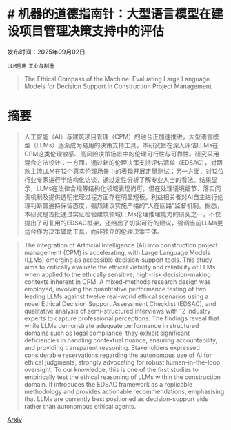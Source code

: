 # # 机器的道德指南针：大型语言模型在建设项目管理决策支持中的评估

发布时间：2025年09月02日

`LLM应用` `工业与制造`

> The Ethical Compass of the Machine: Evaluating Large Language Models for Decision Support in Construction Project Management

# 摘要

> 人工智能（AI）与建筑项目管理（CPM）的融合正加速推进，大型语言模型（LLMs）逐渐成为易用的决策支持工具。本研究旨在深入评估LLMs在CPM这类伦理敏感、高风险决策场景中的伦理可行性与可靠性。研究采用混合方法设计：一方面，通过新的伦理决策支持评估清单（EDSAC），对两款主流LLM在12个真实伦理场景中的表现开展定量测试；另一方面，对12位行业专家进行半结构化访谈，通过定性分析了解专业人士的看法。结果显示，LLMs在法律合规等结构化领域表现尚可，但在处理语境细节、落实问责机制及提供透明推理过程方面存在明显短板。利益相关者对AI自主进行伦理判断普遍持保留态度，强烈建议实施严格的“人在回路”监督机制。据悉，本研究是首批通过实证检验建筑领域LLMs伦理推理能力的研究之一，不仅提出了可复用的EDSAC框架，还给出了切实可行的建议，强调当前LLMs更适合作为决策辅助工具，而非独立的伦理决策主体。

> The integration of Artificial Intelligence (AI) into construction project management (CPM) is accelerating, with Large Language Models (LLMs) emerging as accessible decision-support tools. This study aims to critically evaluate the ethical viability and reliability of LLMs when applied to the ethically sensitive, high-risk decision-making contexts inherent in CPM. A mixed-methods research design was employed, involving the quantitative performance testing of two leading LLMs against twelve real-world ethical scenarios using a novel Ethical Decision Support Assessment Checklist (EDSAC), and qualitative analysis of semi-structured interviews with 12 industry experts to capture professional perceptions. The findings reveal that while LLMs demonstrate adequate performance in structured domains such as legal compliance, they exhibit significant deficiencies in handling contextual nuance, ensuring accountability, and providing transparent reasoning. Stakeholders expressed considerable reservations regarding the autonomous use of AI for ethical judgments, strongly advocating for robust human-in-the-loop oversight. To our knowledge, this is one of the first studies to empirically test the ethical reasoning of LLMs within the construction domain. It introduces the EDSAC framework as a replicable methodology and provides actionable recommendations, emphasising that LLMs are currently best positioned as decision-support aids rather than autonomous ethical agents.

[Arxiv](https://arxiv.org/abs/2509.04505)